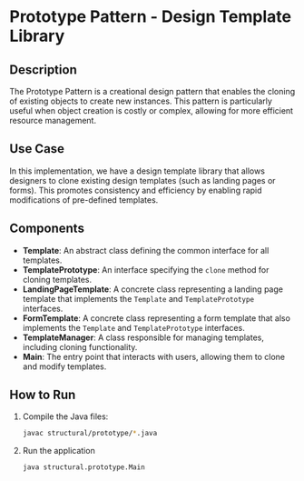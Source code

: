 # Prototype Pattern - Design Template Library

## Description
The Prototype Pattern is a creational design pattern that enables the cloning of existing objects to create new instances. This pattern is particularly useful when object creation is costly or complex, allowing for more efficient resource management.

## Use Case
In this implementation, we have a design template library that allows designers to clone existing design templates (such as landing pages or forms). This promotes consistency and efficiency by enabling rapid modifications of pre-defined templates.

## Components
- **Template**: An abstract class defining the common interface for all templates.
- **TemplatePrototype**: An interface specifying the `clone` method for cloning templates.
- **LandingPageTemplate**: A concrete class representing a landing page template that implements the `Template` and `TemplatePrototype` interfaces.
- **FormTemplate**: A concrete class representing a form template that also implements the `Template` and `TemplatePrototype` interfaces.
- **TemplateManager**: A class responsible for managing templates, including cloning functionality.
- **Main**: The entry point that interacts with users, allowing them to clone and modify templates.

## How to Run
1. Compile the Java files:
   ```bash
   javac structural/prototype/*.java

2. Run the application
    ```bash
    java structural.prototype.Main
